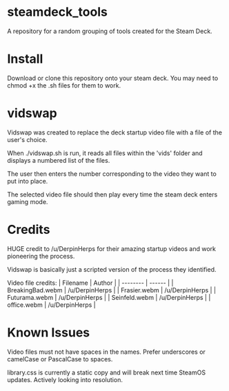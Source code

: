 # steamdeck_tools

A repository for a random grouping of tools created for the Steam Deck.

# Install

Download or clone this repository onto your steam deck.
You may need to chmod +x the .sh files for them to work.

# vidswap

Vidswap was created to replace the deck startup video file with a file of the user's choice.

When ./vidswap.sh is run, it reads all files within the 'vids' folder and displays a numbered list of the files.

The user then enters the number corresponding to the video they want to put into place.

The selected video file should then play every time the steam deck enters gaming mode.

# Credits

HUGE credit to /u/DerpinHerps for their amazing startup videos and work pioneering the process.

Vidswap is basically just a scripted version of the process they identified.

Video file credits:
| Filename | Author |
| -------- | ------ |
| BreakingBad.webm | /u/DerpinHerps |
| Frasier.webm | /u/DerpinHerps |
| Futurama.webm | /u/DerpinHerps |
| Seinfeld.webm | /u/DerpinHerps |
| office.webm | /u/DerpinHerps |

# Known Issues

Video files must not have spaces in the names. Prefer underscores or camelCase or PascalCase to spaces.

library.css is currently a static copy and will break next time SteamOS updates. Actively looking into resolution.

